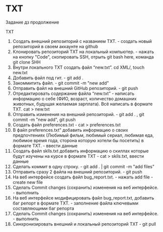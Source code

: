 # TXT
Задание дз продолжение 

TXT
 1. Создать внешний репозиторий c названием TXT. - создать новый репозиторий в своем аккаунте на github 
 2. Клонировать репозиторий TXT на локальный компьютер. - нажать на кнопку "Code", скопировать SSH, отрыть git bash here, команда git clone SHH 
 3. Внутри локального TXT создать файл “new.txt”.  cd XML/, touch new.txt
 4. Добавить файл под гит. - git add .
 5. Закоммитить файл. - git commit -m "new add"
 6. Отправить файл на внешний GitHub репозиторий. - git push
 7. Отредактировать содержание файла “new.txt” - написать информацию о себе (ФИО, возраст, количество домашних животных, будущая желаемая зарплата). Всё написать в формате TXT.  cat > new.txt
 8. Отправить изменения на внешний репозиторий. - git add .  , git commit -m "new add", git push
 9. Создать файл preferences.txt - cat > preferences.txt
 10. В файл preferences.txt” добавить информацию о своих предпочтениях (Любимый фильм, любимый сериал, любимая еда, любимое время года, сторона которую хотели бы посетить) в формате TXT. - ввести данные 
 11. Создать файл sklls.txt добавить информацию о скиллах которые будут изучены на курсе в формате TXT - cat > skils.txt, ввести данные
 12. Сделать коммит в одну строку. - git add . | git commit -m "add files"
 13. Отправить сразу 2 файла на внешний репозиторий. - git push
 14. На веб интерфейсе создать файл bug_report.txt. - нажать add file - create new file 
 15. Сделать Commit changes (сохранить) изменения на веб интерфейсе. - выполнить
 16. На веб интерфейсе модифицировать файл bug_report.txt, добавить баг репорт в формате TXT. - заполнение файла ключевыми составляющими баг репорта
 17. Сделать Commit changes (сохранить) изменения на веб интерфейсе. - выполнить 
 18. Синхронизировать внешний и локальный репозиторий TXT - git pull
